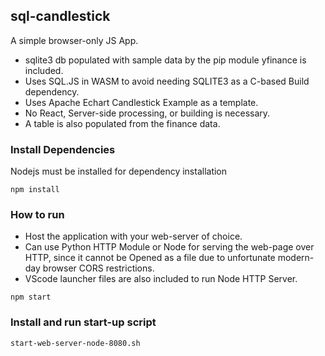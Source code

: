 ## sql-candlestick

A simple browser-only JS App.  

 - sqlite3 db populated with sample data by the pip module yfinance is included.
 - Uses SQL.JS in WASM to avoid needing SQLITE3 as a C-based Build dependency.
 - Uses Apache Echart Candlestick Example as a template.
 - No React, Server-side processing, or building is necessary.
 - A table is also populated from the finance data.
 

### Install Dependencies
Nodejs must be installed for dependency installation 

```
npm install
```

### How to run
 - Host the application with your web-server of choice.  
 - Can use Python HTTP Module or Node for serving the web-page over HTTP, since it cannot be Opened as a file due to unfortunate modern-day browser CORS restrictions.  
 - VScode launcher files are also included to run Node HTTP Server.  

```
npm start
```

### Install and run start-up script
```
start-web-server-node-8080.sh
```
